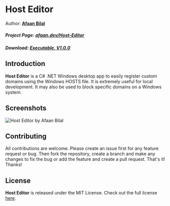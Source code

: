Host Editor
==============

Author: **[Afaan Bilal](https://afaan.dev)**  

##### Project Page: [afaan.dev/Host-Editor](https://afaan.dev/Host-Editor)
##### Download: [Executable, V1.0.0](https://afaan.dev/Host-Editor/Host-Editor-1.0.0-Executable.zip)

## Introduction
**Host Editor** is a C# .NET Windows desktop app to easily register custom domains
using the Windows HOSTS file. It is extremely useful for local development. It may
also be used to block specific domains on a Windows system.

## Screenshots
![Host Editor by Afaan Bilal](https://afaanbilal.github.io/screenshots/Host-Editor.jpg "Host Editor by Afaan Bilal")

## Contributing
All contributions are welcome. Please create an issue first for any feature request
or bug. Then fork the repository, create a branch and make any changes to fix the bug 
or add the feature and create a pull request. That's it!
Thanks!

## License
**Host Editor** is released under the MIT License.
Check out the full license [here](LICENSE).
